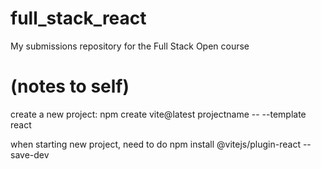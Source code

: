 # full_stack_react
My submissions repository for the Full Stack Open course 

# (notes to self)
create a new project: npm create vite@latest projectname -- --template react

when starting new project, need to do npm install @vitejs/plugin-react --save-dev